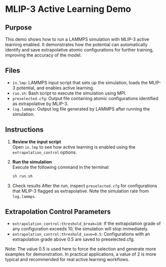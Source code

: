 <!-- This README was in part generated by AI. -->

# MLIP-3 Active Learning Demo

## Purpose

This demo shows how to run a LAMMPS simulation with MLIP-3 active learning enabled. It demonstrates how the potential can automatically identify and save extrapolative atomic configurations for further training, improving the accuracy of the model.

## Files

- `in.lmp`: LAMMPS input script that sets up the simulation, loads the MLIP-3 potential, and enables active learning.
- `run.sh`: Bash script to execute the simulation using MPI.
- `preselected.cfg`: Output file containing atomic configurations identified as extrapolative by MLIP-3.
- `log.lammps`: Output log file generated by LAMMPS after running the simulation.

## Instructions

1. **Review the input script**  
   Open `in.lmp` to see how active learning is enabled using the `extrapolation_control` options.

2. **Run the simulation**  
   Execute the following command in the terminal:
   ```sh
   sh run.sh
   ```
3. Check results
   After the run, inspect `preselected.cfg` for configurations that MLIP-3 flagged as extrapolative. Note the simulation rate from `log.lammps`.

## Extrapolation Control Parameters

- `extrapolation_control:threshold_break=10`:
  If the extrapolation grade of any configuration exceeds 10, the simulation will stop immediately.
- `extrapolation_control:threshold_save=0.5`:
  Configurations with an extrapolation grade above 0.5 are saved to preselected.cfg.

Note: The value 0.5 is used here to force the selection and generate more examples for demonstration. In practical applications, a value of 2 is more typical and recommended for real active learning workflows.
